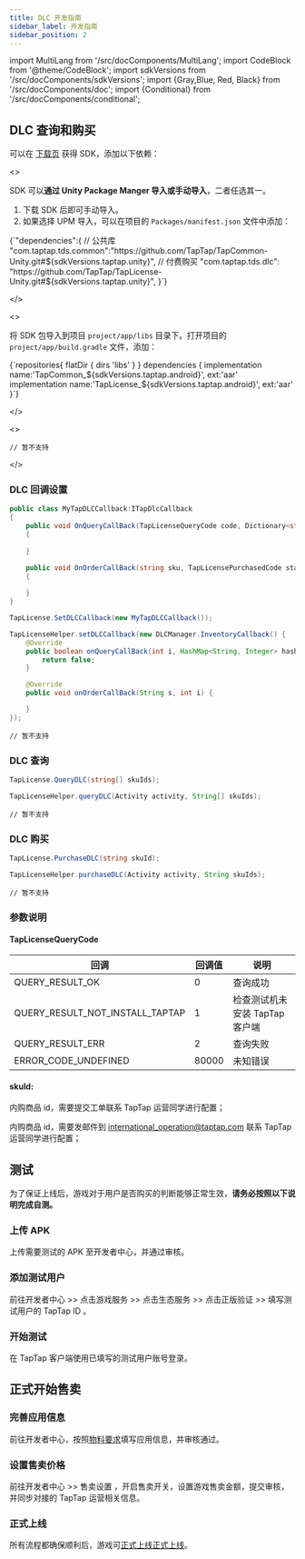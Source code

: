 ```yaml
---
title: DLC 开发指南
sidebar_label: 开发指南
sidebar_position: 2
---
```


import MultiLang from '/src/docComponents/MultiLang';
import CodeBlock from '@theme/CodeBlock';
import sdkVersions from '/src/docComponents/sdkVersions';
import {Gray,Blue, Red, Black} from '/src/docComponents/doc';
import {Conditional} from '/src/docComponents/conditional';

## DLC 查询和购买


可以在 [下载页](/tap-download) 获得 SDK，添加以下依赖：

<MultiLang>

<>

SDK 可以**通过 Unity Package Manger 导入或手动导入**，二者任选其一。

1. 下载 SDK 后即可手动导入。
2. 如果选择 UPM 导入，可以在项目的 `Packages/manifest.json` 文件中添加：

<CodeBlock className="json">
{`"dependencies":{
    // 公共库
    "com.taptap.tds.common":"https://github.com/TapTap/TapCommon-Unity.git#${sdkVersions.taptap.unity}",
    // 付费购买
    "com.taptap.tds.dlc": "https://github.com/TapTap/TapLicense-Unity.git#${sdkVersions.taptap.unity}",
}`}
</CodeBlock>

</>

<>

将 SDK 包导入到项目 `project/app/libs` 目录下。打开项目的 `project/app/build.gradle` 文件，添加：

<CodeBlock className="groovy">
{`repositories{
    flatDir {  
        dirs 'libs'  
    }  
}  
dependencies {
    implementation name:'TapCommon_${sdkVersions.taptap.android}', ext:'aar'
    implementation name:'TapLicense_${sdkVersions.taptap.android}', ext:'aar'
}`}
</CodeBlock>

</>

<>

```objc
// 暂不支持
```

</>

</MultiLang>

### DLC 回调设置

<MultiLang>

```cs
public class MyTapDLCCallback:ITapDlcCallback
{
    public void OnQueryCallBack(TapLicenseQueryCode code, Dictionary<string, object> queryList)
    {
        
    }

    public void OnOrderCallBack(string sku, TapLicensePurchasedCode status)
    {
        
    }
}

TapLicense.SetDLCCallback(new MyTapDLCCallback());
```

```java
TapLicenseHelper.setDLCCallback(new DLCManager.InventoryCallback() {
    @Override
    public boolean onQueryCallBack(int i, HashMap<String, Integer> hashMap) {
        return false;
    }

    @Override
    public void onOrderCallBack(String s, int i) {

    }
});
```
    
```objc
// 暂不支持
```
    
</MultiLang>


### DLC 查询

<MultiLang>

```cs
TapLicense.QueryDLC(string[] skuIds);
```

```java
TapLicenseHelper.queryDLC(Activity activity, String[] skuIds);
```
    
```objc
// 暂不支持
```

</MultiLang>

### DLC 购买

<MultiLang>

```cs
TapLicense.PurchaseDLC(string skuId);
```

```java
TapLicenseHelper.purchaseDLC(Activity activity, String skuIds);
```
    
```objc
// 暂不支持
```
</MultiLang>

### 参数说明
#### TapLicenseQueryCode
回调          | 回调值 | 说明       |
----------- | --- | -------- |
QUERY_RESULT_OK       | 0   | 查询成功     |
QUERY_RESULT_NOT_INSTALL_TAPTAP       | 1   | 检查测试机未安装 TapTap 客户端     |
QUERY_RESULT_ERR       | 2   | 查询失败     |
ERROR_CODE_UNDEFINED       | 80000   | 未知错误     |


#### skuId:

<Conditional region='cn'>

内购商品 id，需要提交工单联系 TapTap 运营同学进行配置；

</Conditional>

<Conditional region='global'>

内购商品 id，需要发邮件到 [international_operation@taptap.com](mailto:international_operation@taptap.com) 联系 TapTap 运营同学进行配置；

</Conditional>

## 测试

为了保证上线后，游戏对于用户是否购买的判断能够正常生效，**请务必按照以下说明完成自测。**

### 上传 APK

上传需要测试的 APK 至开发者中心，并通过审核。

### 添加测试用户

前往开发者中心   >>   点击<Blue>游戏服务</Blue>   >>   点击<Blue>生态服务</Blue>   >>   点击<Blue>正版验证</Blue>   >>   填写测试用户的 TapTap ID 。

### 开始测试

在 TapTap 客户端使用已填写的测试用户账号登录。

## 正式开始售卖

### 完善应用信息

前往开发者中心，按照[物料要求](/store/store-material/)填写应用信息，并审核通过。

### 设置售卖价格

前往开发者中心 >> <Blue>售卖设置</Blue> ，开启售卖开关，设置游戏售卖金额，提交审核，并同步对接的 TapTap 运营相关信息。

### 正式上线

所有流程都确保顺利后，游戏可<Conditional region='cn'>[正式上线](/store/store-release/)</Conditional><Conditional region='global'>[正式上线](/store/store-publish-game/)</Conditional>。
